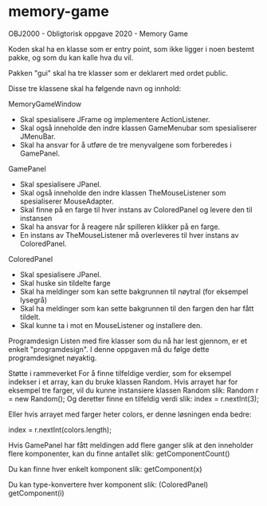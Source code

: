 # memory-game
OBJ2000 - Obligtorisk oppgave 2020 - Memory Game

Koden skal ha en klasse som er entry point, som ikke ligger i noen bestemt pakke, og som du kan kalle hva du vil.

Pakken "gui" skal ha tre klasser som er deklarert med ordet public.

Disse tre klassene skal ha følgende navn og innhold:

MemoryGameWindow
- Skal spesialisere JFrame og implementere ActionListener.
- Skal også inneholde den indre klassen GameMenubar som spesialiserer JMenuBar.
- Skal ha ansvar for å utføre de tre menyvalgene som forberedes i GamePanel.

GamePanel
- Skal spesialisere JPanel.
- Skal også inneholde den indre klassen TheMouseListener som spesialiserer MouseAdapter.
- Skal finne på en farge til hver instans av ColoredPanel og levere den til instansen
- Skal ha ansvar for å reagere når spilleren klikker på en farge.
- En instans av TheMouseListener må overleveres til hver instans av ColoredPanel.

ColoredPanel
- Skal spesialisere JPanel.
- Skal huske sin tildelte farge
- Skal ha meldinger som kan sette bakgrunnen til nøytral (for eksempel lysegrå)
- Skal ha meldinger som kan sette bakgrunnen til den fargen den har fått tildelt.
- Skal kunne ta i mot en MouseListener og installere den.


Programdesign
Listen med fire klasser som du nå har lest gjennom, er et enkelt "programdesign". I denne oppgaven må du følge dette programdesignet nøyaktig.

Støtte i rammeverket
For å finne tilfeldige verdier, som for eksempel indekser i et array, kan du bruke klassen Random.
Hvis arrayet har for eksempel tre farger, vil du kunne instansiere klassen Random slik:
Random r = new Random();
Og deretter finne en tilfeldig verdi slik:
index = r.nextInt(3);

Eller hvis arrayet med farger heter colors, er denne løsningen enda bedre:

index = r.nextInt(colors.length);

Hvis GamePanel har fått meldingen add flere ganger slik at den inneholder flere komponenter, kan du finne antallet slik:
getComponentCount()

Du kan finne hver enkelt komponent slik:
getComponent(x)

Du kan type-konvertere hver komponent slik:
(ColoredPanel) getComponent(i)
